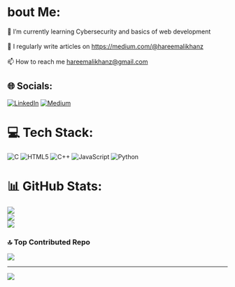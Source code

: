 

# bout Me:
🌱 I’m currently learning Cybersecurity and basics of web development<br>
<br>📝 I regularly write articles on https://medium.com/@hareemalikhanz<br>
<br>📫 How to reach me hareemalikhanz@gmail.com<br>


## 🌐 Socials:
[![LinkedIn](https://img.shields.io/badge/LinkedIn-%230077B5.svg?logo=linkedin&logoColor=white)](https://linkedin.com/in/hareemkhan123) [![Medium](https://img.shields.io/badge/Medium-12100E?logo=medium&logoColor=white)](https://medium.com/@@hareemalikhanz) 

# 💻 Tech Stack:
![C](https://img.shields.io/badge/c-%2300599C.svg?style=for-the-badge&logo=c&logoColor=white) ![HTML5](https://img.shields.io/badge/html5-%23E34F26.svg?style=for-the-badge&logo=html5&logoColor=white) ![C++](https://img.shields.io/badge/c++-%2300599C.svg?style=for-the-badge&logo=c%2B%2B&logoColor=white)  ![JavaScript](https://img.shields.io/badge/javascript-%23323330.svg?style=for-the-badge&logo=javascript&logoColor=%23F7DF1E) ![Python](https://img.shields.io/badge/python-3670A0?style=for-the-badge&logo=python&logoColor=ffdd54) 

# 📊 GitHub Stats:
![](https://github-readme-stats.vercel.app/api?username=HareemKH&theme=dark&hide_border=false&include_all_commits=false&count_private=false)<br/>
![](https://github-readme-streak-stats.herokuapp.com/?user=HareemKH&theme=dark&hide_border=false)<br/>
![](https://github-readme-stats.vercel.app/api/top-langs/?username=HareemKH&theme=dark&hide_border=false&include_all_commits=false&count_private=false&layout=compact)

### 🔝 Top Contributed Repo
![](https://github-contributor-stats.vercel.app/api?username=HareemKH&limit=5&theme=dark&combine_all_yearly_contributions=true)

---
[![](https://visitcount.itsvg.in/api?id=HareemKH&icon=0&color=0)](https://visitcount.itsvg.in)

<!-- Proudly created with GPRM ( https://gprm.itsvg.in ) -->
